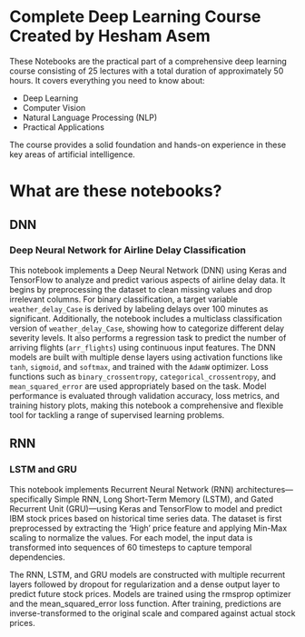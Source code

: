# Complete Deep Learning Course Created by Hesham Asem

These Notebooks are the practical part of a comprehensive deep learning course consisting of 25 lectures with a total duration of approximately 50 hours. It covers everything you need to know about:

- Deep Learning
- Computer Vision
- Natural Language Processing (NLP)
- Practical Applications

The course provides a solid foundation and hands-on experience in these key areas of artificial intelligence.


# What are these notebooks?

## DNN
### Deep Neural Network for Airline Delay Classification

This notebook implements a Deep Neural Network (DNN) using Keras and TensorFlow to analyze and predict various aspects of airline delay data. It begins by preprocessing the dataset to clean missing values and drop irrelevant columns. For binary classification, a target variable `weather_delay_Case` is derived by labeling delays over 100 minutes as significant. Additionally, the notebook includes a multiclass classification version of `weather_delay_Case`, showing how to categorize different delay severity levels. It also performs a regression task to predict the number of arriving flights (`arr_flights`) using continuous input features. The DNN models are built with multiple dense layers using activation functions like `tanh`, `sigmoid`, and `softmax`, and trained with the `AdamW` optimizer. Loss functions such as `binary_crossentropy`, `categorical_crossentropy`, and `mean_squared_error` are used appropriately based on the task. Model performance is evaluated through validation accuracy, loss metrics, and training history plots, making this notebook a comprehensive and flexible tool for tackling a range of supervised learning problems.

## RNN
### LSTM and GRU
This notebook implements Recurrent Neural Network (RNN) architectures—specifically Simple RNN, Long Short-Term Memory (LSTM), and Gated Recurrent Unit (GRU)—using Keras and TensorFlow to model and predict IBM stock prices based on historical time series data. The dataset is first preprocessed by extracting the ‘High’ price feature and applying Min-Max scaling to normalize the values. For each model, the input data is transformed into sequences of 60 timesteps to capture temporal dependencies.

The RNN, LSTM, and GRU models are constructed with multiple recurrent layers followed by dropout for regularization and a dense output layer to predict future stock prices. Models are trained using the rmsprop optimizer and the mean_squared_error loss function. After training, predictions are inverse-transformed to the original scale and compared against actual stock prices.
